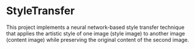 # StyleTransfer

This project implements a neural network-based style transfer technique that applies the artistic style of one image (style image) to another image (content image) while preserving the original content of the second image.

